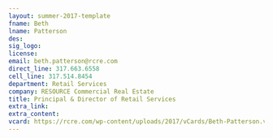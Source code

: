 ```yaml
---
layout: summer-2017-template 
fname: Beth
lname: Patterson
des: 
sig_logo: 
license: 
email: beth.patterson@rcre.com
direct_line: 317.663.6558
cell_line: 317.514.8454
department: Retail Services
company: RESOURCE Commercial Real Estate
title: Principal & Director of Retail Services
extra_link: 
extra_content: 
vcard: https://rcre.com/wp-content/uploads/2017/vCards/Beth-Patterson.vcf
---
```

